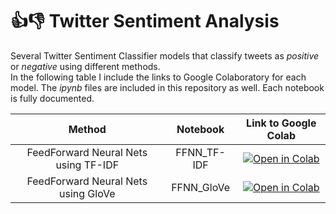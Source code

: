 # 👍👎 Twitter Sentiment Analysis

Several Twitter Sentiment Classifier models that classify tweets as _positive_ or _negative_ using different methods.   
In the following table I include the links to Google Colaboratory for each model. The _ipynb_ files are included in this repository as well.
Each notebook is fully documented.

|Method | Notebook | Link to Google Colab |
|:-:|:-:|:-:|
| FeedForward Neural Nets using TF-IDF | FFNN_TF-IDF | [![Open in Colab](https://colab.research.google.com/assets/colab-badge.svg)](https://colab.research.google.com/drive/12Yh2X91JOkYBEG3yXfcBRjORjHh1KTPy?usp=sharing) |
| FeedForward Neural Nets using GloVe | FFNN_GloVe | [![Open in Colab](https://colab.research.google.com/assets/colab-badge.svg)](https://colab.research.google.com/drive/1PbAQPiyTpwWAeKV5LC9bNCERwPZn1qC3?usp=sharing) |


